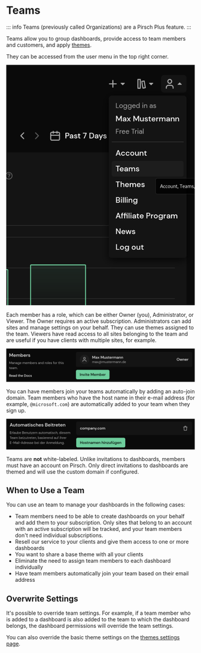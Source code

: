 # Teams

::: info
Teams (previously called Organizations) are a Pirsch Plus feature.
:::

Teams allow you to group dashboards, provide access to team members and customers, and apply [themes](/advanced/theme).

They can be accessed from the user menu in the top right corner.

![Access Teams Page](../static/advanced/teams/account.png)

Each member has a role, which can be either Owner (you), Administrator, or Viewer. The Owner requires an active subscription. Administrators can add sites and manage settings on your behalf. They can use themes assigned to the team. Viewers have read access to all sites belonging to the team and are useful if you have clients with multiple sites, for example.

![Teams Members](../static/advanced/teams/members.png)

You can have members join your teams automatically by adding an auto-join domain. Team members who have the host name in their e-mail address (for example, `@microsoft.com`) are automatically added to your team when they sign up.

![Auto-Join](../static/advanced/teams/auto-join.png)

Teams are **not** white-labeled. Unlike invitations to dashboards, members must have an account on Pirsch. Only direct invitations to dashboards are themed and will use the custom domain if configured.

## When to Use a Team

You can use an team to manage your dashboards in the following cases:

* Team members need to be able to create dashboards on your behalf and add them to your subscription. Only sites that belong to an account with an active subscription will be tracked, and your team members don't need individual subscriptions.
* Resell our service to your clients and give them access to one or more dashboards
* You want to share a base theme with all your clients
* Eliminate the need to assign team members to each dashboard individually
* Have team members automatically join your team based on their email address

## Overwrite Settings

It's possible to override team settings. For example, if a team member who is added to a dashboard is also added to the team to which the dashboard belongs, the dashboard permissions will override the team settings.

You can also override the basic theme settings on the [themes settings page](/advanced/theme).
